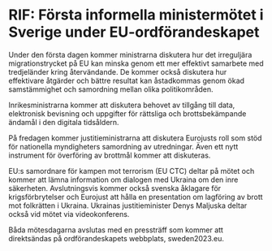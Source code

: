 # RIF: Första informella ministermötet i Sverige under EU-ordförandeskapet

Under den första dagen kommer ministrarna diskutera hur det irreguljära migrationstrycket på EU kan minska genom ett mer effektivt samarbete med tredjeländer kring återvändande. De kommer också diskutera hur effektivare åtgärder och bättre resultat kan åstadkommas genom ökad samstämmighet och samordning mellan olika politikområden.

Inrikesministrarna kommer att diskutera behovet av tillgång till data, elektronisk bevisning och uppgifter för rättsliga och brottsbekämpande ändamål i den digitala tidsåldern.

På fredagen kommer justitieministrarna att diskutera Eurojusts roll som stöd för nationella myndigheters samordning av utredningar. Även ett nytt instrument för överföring av brottmål kommer att diskuteras.

EU:s samordnare för kampen mot terrorism (EU CTC) deltar på mötet och kommer att lämna information om dialogen med Ukraina om den inre säkerheten. Avslutningsvis kommer också svenska åklagare för krigsförbrytelser och Eurojust att hålla en presentation om lagföring av brott mot folkrätten i Ukraina. Ukrainas justitieminister Denys Maljuska deltar också vid mötet via videokonferens.

Båda mötesdagarna avslutas med en pressträff som kommer att direktsändas på ordförandeskapets webbplats, sweden2023\.eu.
